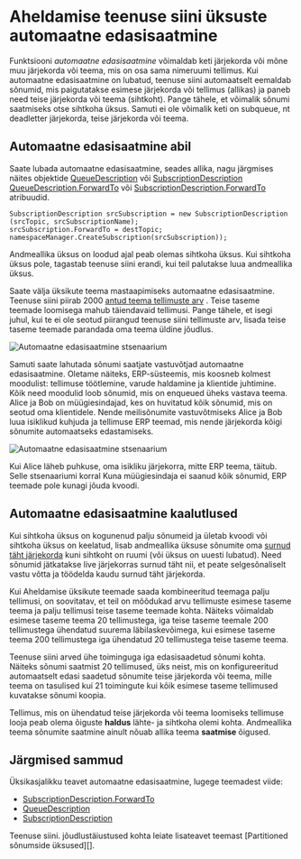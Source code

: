 <properties 
    pageTitle="Automaatne edasisaatmine teenuse siini sõnumside üksuste | Microsoft Azure'i"
    description="Kuidas kettäärisega järjekorda või tellimuse teise järjekorda või teema."
    services="service-bus"
    documentationCenter="na"
    authors="sethmanheim"
    manager="timlt"
    editor="" /> 
<tags 
    ms.service="service-bus"
    ms.devlang="na"
    ms.topic="article"
    ms.tgt_pltfrm="na"
    ms.workload="na"
    ms.date="09/29/2016"
    ms.author="sethm" />

# <a name="chaining-service-bus-entities-with-auto-forwarding"></a>Aheldamise teenuse siini üksuste automaatne edasisaatmine

Funktsiooni *automaatne edasisaatmine* võimaldab keti järjekorda või mõne muu järjekorda või teema, mis on osa sama nimeruumi tellimus. Kui automaatne edasisaatmine on lubatud, teenuse siini automaatselt eemaldab sõnumid, mis paigutatakse esimese järjekorda või tellimus (allikas) ja paneb need teise järjekorda või teema (sihtkoht). Pange tähele, et võimalik sõnumi saatmiseks otse sihtkoha üksus. Samuti ei ole võimalik keti on subqueue, nt deadletter järjekorda, teise järjekorda või teema.

## <a name="using-auto-forwarding"></a>Automaatne edasisaatmine abil

Saate lubada automaatne edasisaatmine, seades allika, nagu järgmises näites objektide [QueueDescription][] või [SubscriptionDescription][] [QueueDescription.ForwardTo][] või [SubscriptionDescription.ForwardTo][] atribuudid.

```
SubscriptionDescription srcSubscription = new SubscriptionDescription (srcTopic, srcSubscriptionName);
srcSubscription.ForwardTo = destTopic;
namespaceManager.CreateSubscription(srcSubscription));
```

Andmeallika üksus on loodud ajal peab olemas sihtkoha üksus. Kui sihtkoha üksus pole, tagastab teenuse siini erandi, kui teil palutakse luua andmeallika üksus.

Saate välja üksikute teema mastaapimiseks automaatne edasisaatmine. Teenuse siini piirab 2000 [antud teema tellimuste arv](service-bus-quotas.md) . Teise taseme teemade loomisega mahub täiendavaid tellimusi. Pange tähele, et isegi juhul, kui te ei ole seotud piirangud teenuse siini tellimuste arv, lisada teise taseme teemade parandada oma teema üldine jõudlus.

![Automaatne edasisaatmine stsenaarium][0]

Samuti saate lahutada sõnumi saatjate vastuvõtjad automaatne edasisaatmine. Oletame näiteks, ERP-süsteemis, mis koosneb kolmest moodulist: tellimuse töötlemine, varude haldamine ja klientide juhtimine. Kõik need moodulid loob sõnumid, mis on enqueued üheks vastava teema. Alice ja Bob on müügiesindajad, kes on huvitatud kõik sõnumid, mis on seotud oma klientidele. Nende meilisõnumite vastuvõtmiseks Alice ja Bob luua isiklikud kuhjuda ja tellimuse ERP teemad, mis nende järjekorda kõigi sõnumite automaatseks edastamiseks.

![Automaatne edasisaatmine stsenaarium][1]

Kui Alice läheb puhkuse, oma isikliku järjekorra, mitte ERP teema, täitub. Selle stsenaariumi korral Kuna müügiesindaja ei saanud kõik sõnumid, ERP teemade pole kunagi jõuda kvoodi.

## <a name="auto-forwarding-considerations"></a>Automaatne edasisaatmine kaalutlused

Kui sihtkoha üksus on kogunenud palju sõnumeid ja ületab kvoodi või sihtkoha üksus on keelatud, lisab andmeallika üksuse sõnumite oma [surnud täht järjekorda](service-bus-dead-letter-queues.md) kuni sihtkoht on ruumi (või üksus on uuesti lubatud). Need sõnumid jätkatakse live järjekorras surnud täht nii, et peate selgesõnaliselt vastu võtta ja töödelda kaudu surnud täht järjekorda.

Kui Aheldamise üksikute teemade saada kombineeritud teemaga palju tellimusi, on soovitatav, et teil on mõõdukad arvu tellimuste esimese taseme teema ja palju tellimusi teise taseme teemade kohta. Näiteks võimaldab esimese taseme teema 20 tellimustega, iga teise taseme teemale 200 tellimustega ühendatud suurema läbilaskevõimega, kui esimese taseme teema 200 tellimustega iga ühendatud 20 tellimustega teise taseme teema.

Teenuse siini arved ühe toiminguga iga edasisaadetud sõnumi kohta. Näiteks sõnumi saatmist 20 tellimused, üks neist, mis on konfigureeritud automaatselt edasi saadetud sõnumite teise järjekorda või teema, mille teema on tasulised kui 21 toimingute kui kõik esimese taseme tellimused kuvatakse sõnumi koopia.

Tellimus, mis on ühendatud teise järjekorda või teema loomiseks tellimuse looja peab olema õiguste **haldus** lähte- ja sihtkoha olemi kohta. Andmeallika teema sõnumite saatmine ainult nõuab allika teema **saatmise** õigused.

## <a name="next-steps"></a>Järgmised sammud

Üksikasjalikku teavet automaatne edasisaatmine, lugege teemadest viide:

- [SubscriptionDescription.ForwardTo][]
- [QueueDescription][]
- [SubscriptionDescription][]

Teenuse siini. jõudlustäiustused kohta leiate lisateavet teemast [Partitioned sõnumside üksused][].

  [QueueDescription.ForwardTo]: https://msdn.microsoft.com/library/azure/microsoft.servicebus.messaging.queuedescription.forwardto.aspx
  [SubscriptionDescription.ForwardTo]: https://msdn.microsoft.com/library/azure/microsoft.servicebus.messaging.subscriptiondescription.forwardto.aspx
  [QueueDescription]: https://msdn.microsoft.com/library/azure/microsoft.servicebus.messaging.queuedescription.aspx
  [SubscriptionDescription]: https://msdn.microsoft.com/library/azure/microsoft.servicebus.messaging.subscriptiondescription.aspx
  [0]: ./media/service-bus-auto-forwarding/IC628631.gif
  [1]: ./media/service-bus-auto-forwarding/IC628632.gif
  [Sektsioonitud sõnumside üksused]: service-bus-partitioning.md